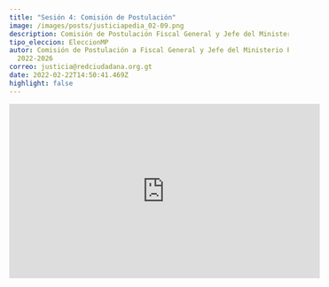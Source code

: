 ```yaml
---
title: "Sesión 4: Comisión de Postulación"
image: /images/posts/justiciapedia_02-09.png
description: Comisión de Postulación Fiscal General y Jefe del Ministerio Público
tipo_eleccion: EleccionMP
autor: Comisión de Postulación a Fiscal General y Jefe del Ministerio Público
  2022-2026
correo: justicia@redciudadana.org.gt
date: 2022-02-22T14:50:41.469Z
highlight: false
---
```

<iframe width="560" height="315" src="https://www.youtube.com/embed/F0oWpNJFMNg" title="YouTube video player" frameborder="0" allow="accelerometer; autoplay; clipboard-write; encrypted-media; gyroscope; picture-in-picture" allowfullscreen></iframe>